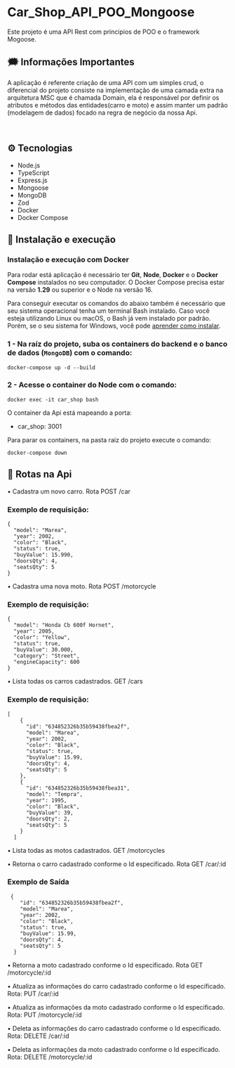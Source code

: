 # Car_Shop_API_POO_Mongoose

Este projeto é uma API Rest com principios de POO e o framework Mogoose.

## 🗯️ Informações Importantes

 A aplicação é referente criação de uma API com um simples crud, o diferencial
 do projeto consiste na implementação de uma camada extra na arquitetura MSC
 que é chamada Domain, ela é responsável por definir os atributos e métodos
 das entidades(carro e moto) e assim manter um padrão (modelagem de dados) 
 focado na regra de negócio da nossa Api.
 
<br />

## ⚙️ Tecnologias

- Node.js
- TypeScript
- Express.js
- Mongoose
- MongoDB
- Zod
- Docker
- Docker Compose

## 🚀 Instalação e execução

### Instalação e execução com Docker

Para rodar está aplicação é necessário ter **Git**, **Node**, **Docker** e o **Docker Compose** instalados no seu computador. O Docker Compose precisa estar na versão **1.29** ou superior e o Node na versão 16.

Para conseguir executar os comandos do abaixo também é necessário que seu sistema operacional tenha um terminal Bash instalado. Caso você esteja utilizando Linux ou macOS, o Bash já vem instalado por padrão. Porém, se o seu sistema for Windows, você pode [aprender como instalar](https://dicasdeprogramacao.com.br/como-instalar-o-git-no-windows/).

### 1 - Na raíz do projeto, suba os containers do backend e o banco de dados (`MongoDB`) com o comando:

    docker-compose up -d --build
   
### 2 - Acesse o container do Node com o comando:

    docker exec -it car_shop bash

O container da Api está mapeando a porta:

- car_shop: 3001

Para parar os containers, na pasta raiz do projeto execute o comando:

    docker-compose down
    

## 🔎 Rotas na Api

• Cadastra um novo carro. Rota POST /car

  <h3>Exemplo de requisição:</h3>
  
```
{
  "model": "Marea",
  "year": 2002,
  "color": "Black",
  "status": true,
  "buyValue": 15.990,
  "doorsQty": 4,
  "seatsQty": 5
}
```

• Cadastra uma nova moto. Rota POST /motorcycle

  <h3>Exemplo de requisição:</h3>
  
```
{
  "model": "Honda Cb 600f Hornet",
  "year": 2005,
  "color": "Yellow",
  "status": true,
  "buyValue": 30.000,
  "category": "Street",
  "engineCapacity": 600
}
```

• Lista todas os carros cadastrados. GET /cars

  <h3>Exemplo de requisição:</h3>

```
[
    {
      "id": "634852326b35b59438fbea2f",
      "model": "Marea",
      "year": 2002,
      "color": "Black",
      "status": true,
      "buyValue": 15.99,
      "doorsQty": 4,
      "seatsQty": 5
    },
    {
      "id": "634852326b35b59438fbea31",
      "model": "Tempra",
      "year": 1995,
      "color": "Black",
      "buyValue": 39,
      "doorsQty": 2,
      "seatsQty": 5
    }
  ]
```

• Lista todas as motos cadastrados. GET /motorcycles

• Retorna o carro cadastrado conforme o Id especificado. Rota GET /car/:id

  <h3>Exemplo de Saída</h3>

```
 {
    "id": "634852326b35b59438fbea2f",
    "model": "Marea",
    "year": 2002,
    "color": "Black",
    "status": true,
    "buyValue": 15.99,
    "doorsQty": 4,
    "seatsQty": 5
  }
```
  
• Retorna a moto cadastrado conforme o Id especificado. Rota GET /motorcycle/:id
  
• Atualiza as informações do carro cadastrado conforme o Id especificado. Rota: PUT /car/:id

• Atualiza as informações da moto cadastrado conforme o Id especificado. Rota: PUT /motorcycle/:id

• Deleta as informações do carro cadastrado conforme o Id especificado. Rota: DELETE /car/:id

• Deleta as informações da moto cadastrado conforme o Id especificado. Rota: DELETE /motorcycle/:id


